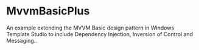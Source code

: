 # MvvmBasicPlus
An example extending the MVVM Basic design pattern in Windows Template Studio to include Dependency Injection, Inversion of Control and Messaging..
